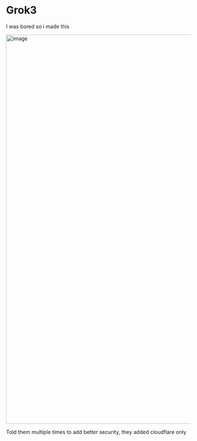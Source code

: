 # Grok3
I was bored so i made this


<img width="1063" alt="image" src="https://github.com/user-attachments/assets/7916e050-53fc-4a81-ba89-775450e36024" />


Told them multiple times to add better security, they added cloudflare only 
